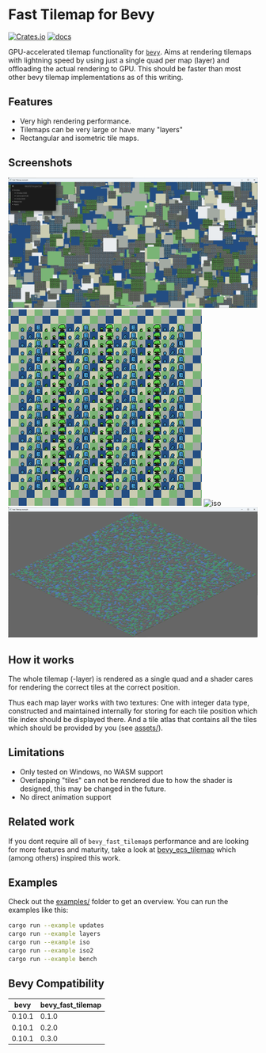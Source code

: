
# Fast Tilemap for Bevy

[![Crates.io](https://img.shields.io/crates/v/bevy_fast_tilemap)](https://crates.io/crates/bevy_fast_tilemap)
[![docs](https://docs.rs/bevy_fast_tilemap/badge.svg)](https://docs.rs/bevy_fast_tilemap/)

GPU-accelerated tilemap functionality for [`bevy`](https://bevyengine.org/).
Aims at rendering tilemaps with lightning speed by using just a single quad per map (layer)
and offloading the actual rendering to GPU.
This should be faster than most other bevy tilemap implementations as of this writing.

## Features

- Very high rendering performance.
- Tilemaps can be very large or have many "layers"
- Rectangular and isometric tile maps.

## Screenshots

![layers](screenshots/updates.png)
![layers](screenshots/layers.png)
![iso](screenshots/iso.png)
![iso2](screenshots/iso2.png)

## How it works

The whole tilemap (-layer) is rendered as a single quad and a shader cares for rendering the correct
tiles at the correct position.

Thus each map layer works with two textures: One with integer data type, constructed and maintained
internally for storing for each tile position which tile index should be displayed there. And a
tile atlas that contains all the tiles which should be provided by you (see [assets/](assets/)).

## Limitations

- Only tested on Windows, no WASM support
- Overlapping "tiles" can not be rendered due to how the shader is designed, this may be
changed in the future.
- No direct animation support

## Related work

If you dont require all of `bevy_fast_tilemap`s performance and are looking for 
more features and maturity, take a look at 
[bevy_ecs_tilemap](https://github.com/StarArawn/bevy_ecs_tilemap/) which (among others) inspired
this work.

## Examples

Check out the [examples/](examples/) folder to get an overview.
You can run the examples like this:

```bash
cargo run --example updates
cargo run --example layers
cargo run --example iso
cargo run --example iso2
cargo run --example bench
```

## Bevy Compatibility

|bevy|bevy_fast_tilemap|
|---|---|
|0.10.1|0.1.0|
|0.10.1|0.2.0|
|0.10.1|0.3.0|
